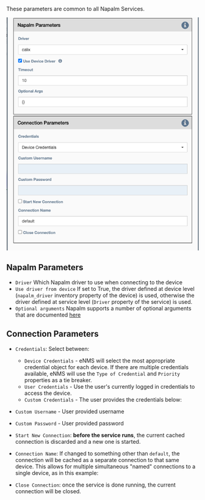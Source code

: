 These parameters are common to all Napalm Services.

![Napalm Common Parameters](../../_static/automation/builtin_service_types/napalm_common.png)

## Napalm Parameters

- `Driver` Which Napalm driver to use when connecting to the device
- `Use driver from device` If set to True, the driver defined at
   device level (`napalm_driver` inventory property of the device) is used,
   otherwise the driver defined at service level (`Driver` property of
   the service) is used.
- `Optional arguments` Napalm supports a number of optional arguments
   that are documented 
   [here](https://napalm.readthedocs.io/en/latest/support/index.html#optional-arguments)
     
## Connection Parameters

- `Credentials`: Select between:

    - `Device Credentials` - eNMS will select the most appropriate credential
      object for each device. If there are multiple credentials available, eNMS
      will use the `Type of Credential` and `Priority` properties as a tie
      breaker.
    - `User Credentials` - Use the user's currently logged in credentials to
      access the device.
    - `Custom Credentials` - The user provides the credentials below:

- `Custom Username` - User provided username

- `Custom Password` - User provided password

- `Start New Connection`: **before the service runs**, the current
  cached connection is discarded and a new one is started.
    
- `Connection Name`: If changed to something other than `default`, the
  connection will be cached as a separate connection to that same device.
  This allows for multiple simultaneous \"named\" connections to a single
  device, as in this example:
    
- `Close Connection`: once the service is done running, the current
  connection will be closed.
